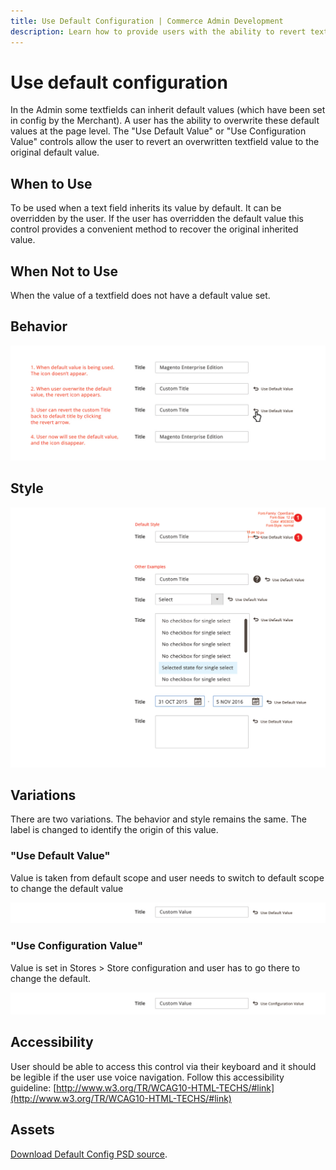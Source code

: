 ```yaml
---
title: Use Default Configuration | Commerce Admin Development
description: Learn how to provide users with the ability to revert text fields to original values in the Adobe Commerce and Magento Open Source Admin application.
---
```


# Use default configuration

In the Admin some textfields can inherit default values (which have been set in config by the Merchant). A user has the ability to overwrite these default values at the page level. The "Use Default Value" or "Use Configuration Value" controls allow the user to revert an overwritten textfield value to the original default value.

## When to Use

To be used when a text field inherits its value by default.  It can be overridden by the user.   If the user has overridden the default value this control provides a convenient method to recover the original inherited value.

## When Not to Use

When the value of a textfield does not have a default value set.

## Behavior

![](../../_images/pattern-library/defaultconfig_behavior.jpg)

## Style

![](../../_images/pattern-library/defaultconfig_style.jpg)

## Variations

There are two variations. The behavior and style remains the same. The label is changed to identify the origin of this value.

### "Use Default Value"

Value is taken from default scope and user needs to switch to default scope to change the default value

![](../../_images/pattern-library/variation1.jpg)

### "Use Configuration Value"

Value is set in Stores > Store configuration and user has to go there to change the default.

![](../../_images/pattern-library/variation2.jpg)

## Accessibility

User should be able to access this control via their keyboard and it should be legible if the user use voice navigation. Follow this accessibility guideline: [http://www.w3.org/TR/WCAG10-HTML-TECHS/#link](http://www.w3.org/TR/WCAG10-HTML-TECHS/#link)

## Assets

[Download Default Config PSD source](https://devdocs.magento.com/download/defaultconfig.psd).

